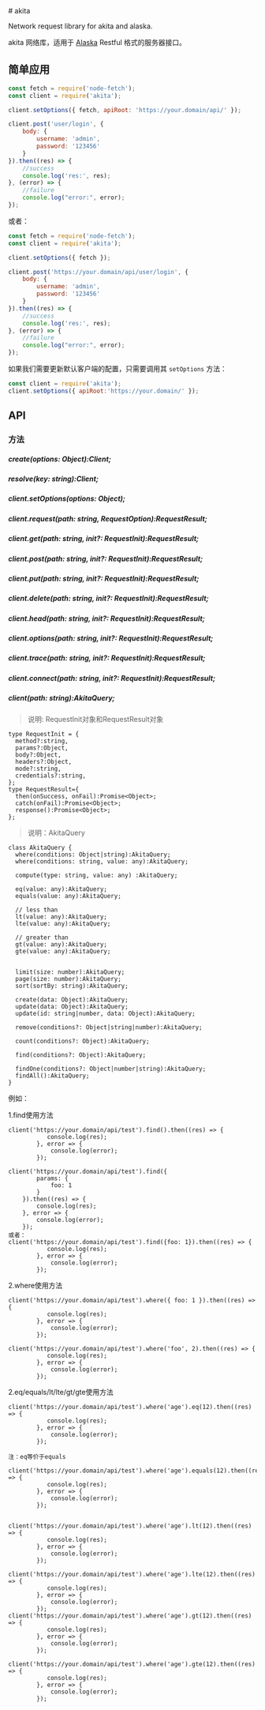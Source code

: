 <meta http-equiv="refresh" content="0.1">
# akita

Network request library for akita and alaska.

akita 网络库，适用于 [Alaska](https://github.com/maichong/alaska) Restful 格式的服务器接口。

## 简单应用

```js
const fetch = require('node-fetch');
const client = require('akita');

client.setOptions({ fetch, apiRoot: 'https://your.domain/api/' });

client.post('user/login', {
    body: {
        username: 'admin',
        password: '123456'
    }
}).then((res) => {
	//success
    console.log('res:', res);
}, (error) => {
	//failure
    console.log("error:", error);
});
```

或者：
```js
const fetch = require('node-fetch');
const client = require('akita');

client.setOptions({ fetch });

client.post('https://your.domain/api/user/login', {
    body: {
        username: 'admin',
        password: '123456'
    }
}).then((res) => {
	//success
    console.log('res:', res);
}, (error) => {
	//failure
    console.log("error:", error);
});
```

如果我们需要更新默认客户端的配置，只需要调用其 `setOptions` 方法：

```js
const client = require('akita');
client.setOptions({ apiRoot:'https://your.domain/' });
```

## API

### 方法

##### create(options: Object):Client;
##### resolve(key: string):Client;
##### client.setOptions(options: Object);
##### client.request(path: string, RequestOption):RequestResult;
##### client.get(path: string, init?: RequestInit):RequestResult;
##### client.post(path: string, init?: RequestInit):RequestResult;
##### client.put(path: string, init?: RequestInit):RequestResult;
##### client.delete(path: string, init?: RequestInit):RequestResult;
##### client.head(path: string, init?: RequestInit):RequestResult;
##### client.options(path: string, init?: RequestInit):RequestResult;
##### client.trace(path: string, init?: RequestInit):RequestResult;
##### client.connect(path: string, init?: RequestInit):RequestResult;
##### client(path: string):AkitaQuery;

>说明: RequestInit对象和RequestResult对象
```
type RequestInit = {
  method?:string,
  params?:Object,
  body?:Object,
  headers?:Object,
  mode?:string,
  credentials?:string,
};
type RequestResult={
  then(onSuccess, onFail):Promise<Object>;
  catch(onFail):Promise<Object>;
  response():Promise<Object>;
};
```
>说明：AkitaQuery
```
class AkitaQuery {
  where(conditions: Object|string):AkitaQuery;
  where(conditions: string, value: any):AkitaQuery;

  compute(type: string, value: any) :AkitaQuery;

  eq(value: any):AkitaQuery;
  equals(value: any):AkitaQuery;

  // less than
  lt(value: any):AkitaQuery;
  lte(value: any):AkitaQuery;

  // greater than
  gt(value: any):AkitaQuery;
  gte(value: any):AkitaQuery;


  limit(size: number):AkitaQuery;
  page(size: number):AkitaQuery;
  sort(sortBy: string):AkitaQuery;

  create(data: Object):AkitaQuery;
  update(data: Object):AkitaQuery;
  update(id: string|number, data: Object):AkitaQuery;

  remove(conditions?: Object|string|number):AkitaQuery;

  count(conditions?: Object):AkitaQuery;

  find(conditions?: Object):AkitaQuery;

  findOne(conditions?: Object|number|string):AkitaQuery;
  findAll():AkitaQuery;
}
```

例如：

1.find使用方法
```
client('https://your.domain/api/test').find().then((res) => {
           console.log(res);
        }, error => {
            console.log(error);
        });

client('https://your.domain/api/test').find({ 
        params: { 
            foo: 1 
        }
    }).then((res) => {
        console.log(res);
    }, error => {
        console.log(error);
    });
或者：
client('https://your.domain/api/test').find({foo: 1}).then((res) => {
           console.log(res);
        }, error => {
            console.log(error);
        });
```
2.where使用方法

```
client('https://your.domain/api/test').where({ foo: 1 }).then((res) => {
           console.log(res);
        }, error => {
            console.log(error);
        });

client('https://your.domain/api/test').where('foo', 2).then((res) => {
           console.log(res);
        }, error => {
            console.log(error);
        });
```

2.eq/equals/lt/lte/gt/gte使用方法

```
client('https://your.domain/api/test').where('age').eq(12).then((res) => {
           console.log(res);
        }, error => {
            console.log(error);
        });

注：eq等价于equals

client('https://your.domain/api/test').where('age').equals(12).then((res) => {
           console.log(res);
        }, error => {
            console.log(error);
        });


client('https://your.domain/api/test').where('age').lt(12).then((res) => {
           console.log(res);
        }, error => {
            console.log(error);
        });

client('https://your.domain/api/test').where('age').lte(12).then((res) => {
           console.log(res);
        }, error => {
            console.log(error);
        });
client('https://your.domain/api/test').where('age').gt(12).then((res) => {
           console.log(res);
        }, error => {
            console.log(error);
        });

client('https://your.domain/api/test').where('age').gte(12).then((res) => {
           console.log(res);
        }, error => {
            console.log(error);
        });
```

